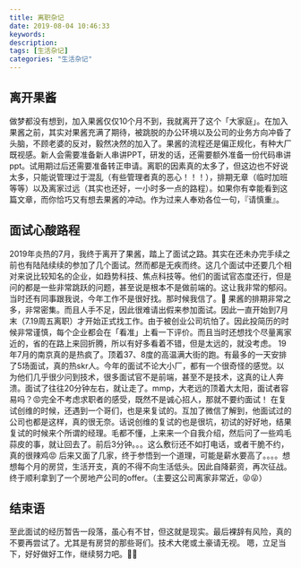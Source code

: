 ```yaml
---
title: 离职杂记
date: 2019-08-04 10:46:33
keywords:
description:
tags: [生活杂记]
categories: "生活杂记"
---
```

## 离开果酱
做梦都没有想到，加入果酱仅仅10个月不到，我就离开了这个「大家庭」。在加入果酱之前，其实对果酱充满了期待，被跳脱的办公环境以及公司的业务方向冲昏了头脑，不顾老婆的反对，毅然决然的加入了。果酱的流程还是偏正规化，有种大厂既视感。新人会需要准备新人串讲PPT，研发的话，还需要额外准备一份代码串讲ppt。试用期过后还需要准备转正申请。离职的因素真的太多了，但这边也不好说太多，只能说管理过于混乱（有些管理者真的恶心！！！），排期无章（临时加班等等）以及离家过远（其实也还好，一小时多一点的路程）。如果你有幸能看到这篇文章，而你恰巧又有想去果酱的冲动。作为过来人奉劝各位一句，『请慎重』。
## 面试心酸路程
2019年炎热的7月，我终于离开了果酱，踏上了面试之路。其实在还未办完手续之前也有陆陆续续的参加了几个面试。然而都是无疾而终。这几个面试中还要几个相对来说比较知名的企业，如趋势科技、焦点科技等。他们的面试官态度还行，但是问的都是一些非常跳跃的问题，甚至说是根本不是做前端的。这让我非常的郁闷。当时还有同事跟我说，今年工作不是很好找。那时候我信了。👿
果酱的排期非常之多，非常密集。而且人手不足，因此很难请出假来参加面试。因此一直开始到7月末（7.19周五离职）才开始正式找工作。由于被创业公司坑怕了。因此投简历的时候非常谨慎，每个企业都会在「看准」上看一下评价。而且当时还想找个尽量离家近的，省的在路上来回折腾，所以有好多看着不错，但是太远的，就没考虑。
19年7月的南京真的是热疯了。顶着37、8度的高温满大街的跑。有最多的一天安排了5场面试，真的热skr人。今年的面试不论大小厂，都有一个很奇怪的感觉。以为他们几乎很少问到技术，很多面试官不是前端，甚至不是技术，这真的让人奔溃。面试了往往20分钟左右，就让走了。mmp，大老远的顶着大太阳，面试者容易吗？😡完全不考虑求职者的感受，既然不是诚心招人，那就不要约面试！
在复试创维的时候，还遇到一个哥们，也是来复试的。互加了微信了解到，他面试过的公司也都是这样，真的很无奈。话说创维的复试的也是很坑，初试的好好地，结果复试的时候来个所谓的经理。毛都不懂，上来来一个自我介绍，然后问了一些鸡毛蒜皮的事，就让回去了。前后3分钟。。。这么敷衍还不如打电话，或者干脆不约，真的很辣鸡😡
后来又面了几家，终于参悟到一个道理，可能是薪水要高了。。。。想想每个月的房贷，生活开支，真的不得不向生活低头。因此自降薪资，再次征战。终于顺利拿到了一个房地产公司的offer。（主要这公司离家非常近，😝😝）
## 结束语
至此面试的经历暂告一段落，虽心有不甘，但这就是现实。最后裸辞有风险，真的不要再尝试了。尤其是有房贷的那些哥们。技术大佬或土豪请无视。
嗯，立足当下，好好做好工作，继续努力吧。🤗🤗
